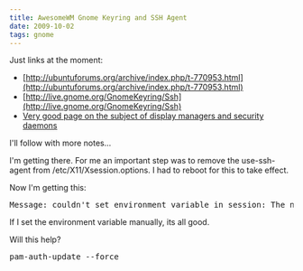 ```yaml
---
title: AwesomeWM Gnome Keyring and SSH Agent
date: 2009-10-02
tags: gnome
---
```

Just links at the moment:

* [http://ubuntuforums.org/archive/index.php/t-770953.html](http://ubuntuforums.org/archive/index.php/t-770953.html)
* [http://live.gnome.org/GnomeKeyring/Ssh](http://live.gnome.org/GnomeKeyring/Ssh)
* [Very good page on the subject of display managers and security daemons](http://www.math.ucla.edu/~jimc/documents/x-login/)

I'll follow with more notes...

I'm getting there. For me an important step was to remove the use-ssh-agent from /etc/X11/Xsession.options.  I had to reboot for this to take effect.

Now I'm getting this:
<pre>
Message: couldn't set environment variable in session: The name org.gnome.SessionManager was not provided by any .service files
</pre>

If I set the environment variable manually, its all good.

Will this help?
<pre>
pam-auth-update --force
</pre>

